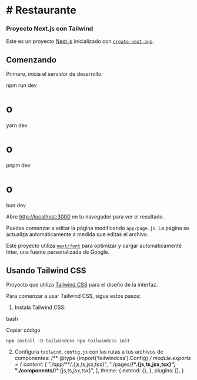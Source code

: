 # #  Restaurante
### Proyecto Next.js con Tailwind
Este es un proyecto [Next.js](https://nextjs.org/) inicializado con [`create-next-app`](https://github.com/vercel/next.js/tree/canary/packages/create-next-app).
##  Comenzando

Primero, inicia el servidor de desarrollo:

npm run dev
# o
yarn dev
# o
pnpm dev
# o
bun dev

Abre [http://localhost:3000](http://localhost:3000/) en tu navegador para ver el resultado.

Puedes comenzar a editar la página modificando `app/page.js`. La página se actualiza automáticamente a medida que editas el archivo.

Este proyecto utiliza [`next/font`](https://nextjs.org/docs/basic-features/font-optimization) para optimizar y cargar automáticamente Inter, una fuente personalizada de Google.

## Usando Tailwind CSS

 Proyecto que  utiliza [Tailwind CSS](https://tailwindcss.com/) para el diseño de la interfaz. 

Para comenzar a usar Tailwind CSS, sigue estos pasos:

1.  Instala Tailwind CSS:

bash

Copiar código

`npm install -D tailwindcss
npx tailwindcss init`

2.  Configura `tailwind.config.js` con las rutas a tus archivos de componentes:
/** @type {import('tailwindcss').Config} */
module.exports = {
  content: [
    "./app/**/*.{js,ts,jsx,tsx}",
    "./pages/**/*.{js,ts,jsx,tsx}",
    "./components/**/*.{js,ts,jsx,tsx}",
  ],
  theme: {
    extend: {},
  },
  plugins: [],
}

